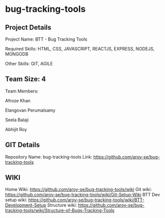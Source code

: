 # bug-tracking-tools

Project Details
---------------
Project Name:  BTT - Bug Tracking Tools

Required Skills:  HTML, CSS, JAVASCRIPT, REACTJS, EXPRESS, NODEJS, MONGODB

Other Skills:  GIT, AGILE

Team Size: 4
-------------
Team Members:

Afroze Khan

Elangovan Perumalsamy

Seela Balaji	

Abhijit Roy
	
	

GIT Details
-------------
Repository Name: bug-tracking-tools
Link: https://github.com/aroy-se/bug-tracking-tools

WIKI
-----
Home Wiki: https://github.com/aroy-se/bug-tracking-tools/wiki
Git wiki: https://github.com/aroy-se/bug-tracking-tools/wiki/Git-Setup-Wiki
BTT Dev setup wiki: https://github.com/aroy-se/bug-tracking-tools/wiki/BTT-Development-Setup
Structure wiki: https://github.com/aroy-se/bug-tracking-tools/wiki/Structure-of-Bugs-Tracking-Tools

